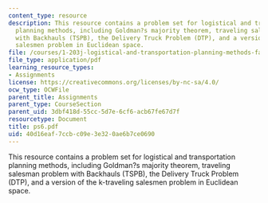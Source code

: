 ```yaml
---
content_type: resource
description: This resource contains a problem set for logistical and transportation
  planning methods, including Goldman?s majority theorem, traveling salesman problem
  with Backhauls (TSPB), the Delivery Truck Problem (DTP), and a version of the k-traveling
  salesmen problem in Euclidean space.
file: /courses/1-203j-logistical-and-transportation-planning-methods-fall-2006/40d16eaf7ccbc09e3e320ae6b7ce0690_ps6.pdf
file_type: application/pdf
learning_resource_types:
- Assignments
license: https://creativecommons.org/licenses/by-nc-sa/4.0/
ocw_type: OCWFile
parent_title: Assignments
parent_type: CourseSection
parent_uid: 3dbf418d-55cc-5d7e-6cf6-acb67fe67d7f
resourcetype: Document
title: ps6.pdf
uid: 40d16eaf-7ccb-c09e-3e32-0ae6b7ce0690
---
```

This resource contains a problem set for logistical and transportation planning methods, including Goldman?s majority theorem, traveling salesman problem with Backhauls (TSPB), the Delivery Truck Problem (DTP), and a version of the k-traveling salesmen problem in Euclidean space.